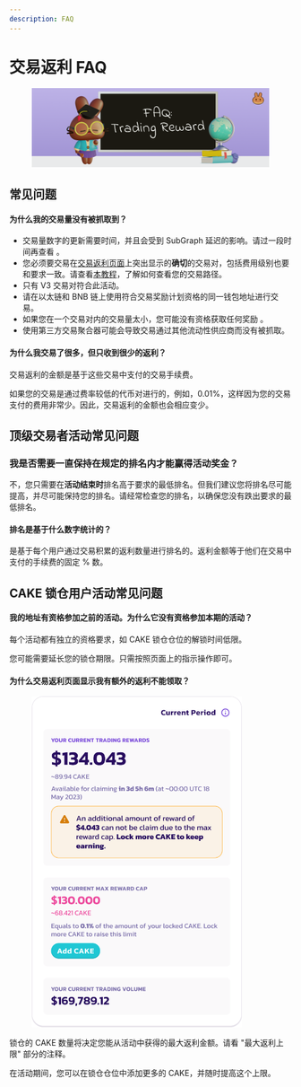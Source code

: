 ```yaml
---
description: FAQ
---
```


# 交易返利 FAQ

<figure><img src="../../.gitbook/assets/faq-tradingreward.png" alt=""><figcaption></figcaption></figure>

## 常见问题

#### 为什么我的交易量没有被抓取到？

* &#x20;交易量数字的更新需要时间，并且会受到 SubGraph 延迟的影响。请过一段时间再查看 。
* 您必须要交易在[交易返利页面](https://pancakeswap.finance/trading-reward)上突出显示的**确切**的交易对，包括费用级别也要和要求一致。请查看[本教程](https://docs.pancakeswap.finance/v/chinese/chan-pin/pancakeswap-exchange/jiao-yi-fei-yong-he-lu-you-she-zhi)，了解如何查看您的交易路径。&#x20;
* 只有 V3 交易对符合此活动。&#x20;
* 请在以太链和 BNB 链上使用符合交易奖励计划资格的同一钱包地址进行交易。
* 如果您在一个交易对内的交易量太小，您可能没有资格获取任何奖励 。
* 使用第三方交易聚合器可能会导致交易通过其他流动性供应商而没有被抓取。

#### 为什么我交易了很多，但只收到很少的返利？&#x20;

交易返利的金额是基于这些交易中支付的交易手续费。&#x20;

如果您的交易是通过费率较低的代币对进行的，例如，0.01%，这样因为您的交易支付的费用非常少。因此，交易返利的金额也会相应变少。



## 顶级交易者活动常见问题

### 我是否需要一直保持在规定的排名内才能赢得活动奖金？&#x20;

不，您只需要在**活动结束时**排名高于要求的最低排名。但我们建议您将排名尽可能提高，并尽可能保持您的排名。请经常检查您的排名，以确保您没有跌出要求的最低排名。&#x20;

#### 排名是基于什么数字统计的？&#x20;

是基于每个用户通过交易积累的返利数量进行排名的。返利金额等于他们在交易中支付的手续费的固定 % 数。





## CAKE 锁仓用户活动常见问题

#### 我的地址有资格参加之前的活动。为什么它没有资格参加本期的活动？&#x20;

每个活动都有独立的资格要求，如 CAKE 锁仓仓位的解锁时间低限。&#x20;

您可能需要延长您的锁仓期限。只需按照页面上的指示操作即可。&#x20;

#### 为什么交易返利页面显示我有额外的返利不能领取？

<div align="left">

<figure><img src="../../.gitbook/assets/image (4) (1) (1).png" alt="" width="375"><figcaption></figcaption></figure>

</div>

锁仓的 CAKE 数量将决定您能从活动中获得的最大返利金额。请看 "最大返利上限" 部分的注释。&#x20;

在活动期间，您可以在锁仓仓位中添加更多的 CAKE，并随时提高这个上限。
